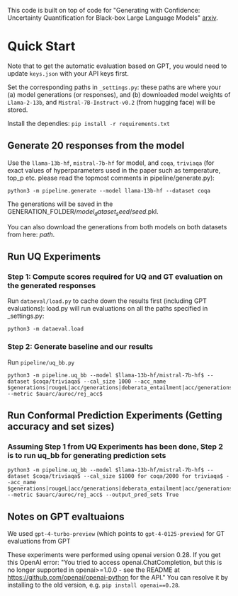 
This code is built on top of code for "Generating with Confidence: Uncertainty Quantification for Black-box Large Language Models" [arxiv](https://arxiv.org/abs/2305.19187).

# Quick Start
Note that to get the automatic evaluation based on GPT, you would need to update `keys.json` with your API keys first. 

Set the corresponding paths in `_settings.py`: these paths are where your (a) model generations (or responses), and (b) downloaded model weights of `Llama-2-13b`, and `Mistral-7B-Instruct-v0.2` (from hugging face) will be stored.

Install the dependies: ``` pip install -r requirements.txt ```

## Generate 20 responses from the model
Use the `llama-13b-hf`, `mistral-7b-hf` for model, and `coqa`, `triviaqa` (for exact values of hyperparameters used in the paper such as temperature, top_p etc. please read the topmost comments in pipeline/generate.py):
```
python3 -m pipeline.generate --model llama-13b-hf --dataset coqa
```
The generations will be saved in the GENERATION_FOLDER/$model_dataset_seed$/$seed$.pkl. 

You can also download the generations from both models on both datasets from here: $path$.

## Run UQ Experiments
### Step 1: Compute scores required for UQ and GT evaluation on the generated responses
Run `dataeval/load.py` to cache down the results first (including GPT evaluations): load.py will run evaluations on all the paths specified in _settings.py:
```
python3 -m dataeval.load
```

### Step 2: Generate baseline and our results
Run `pipeline/uq_bb.py`
```
python3 -m pipeline.uq_bb --model $llama-13b-hf/mistral-7b-hf$ --dataset $coqa/triviaqa$ --cal_size 1000 --acc_name $generations|rougeL|acc/generations|deberata_entailment|acc/generations|gpt|acc$ --metric $auarc/auroc/rej_acc$
```

## Run Conformal Prediction Experiments (Getting accuracy and set sizes)
### Assuming Step 1 from UQ Experiments has been done, Step 2 is to run uq_bb for generating prediction sets
```
python3 -m pipeline.uq_bb --model $llama-13b-hf/mistral-7b-hf$ --dataset $coqa/triviaqa$ --cal_size $1000 for coqa/2000 for triviaqa$ --acc_name $generations|rougeL|acc/generations|deberata_entailment|acc/generations|gpt|acc$ --metric $auarc/auroc/rej_acc$ --output_pred_sets True
```

## Notes on GPT evaltuaions
We used `gpt-4-turbo-preview` (which points to `gpt-4-0125-preview`) for GT evaluations from GPT

These experiments were performed using openai version 0.28. If you get this OpenAI error: "You tried to access openai.ChatCompletion, but this is no longer supported in openai>=1.0.0 - see the README at https://github.com/openai/openai-python for the API." You can resolve it by installing to the old version, e.g. `pip install openai==0.28`.
